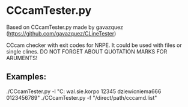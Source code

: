 # CCcamTester.py
Based on CCcamTester.py made by gavazquez (https://github.com/gavazquez/CLineTester)

CCcam checker with exit codes for NRPE.
It could be used with files or single clines.
DO NOT FORGET ABOUT QUOTATION MARKS FOR ARUMENTS!

## Examples:
./CCcamTester.py -l "C: wal.sie.korpo 12345 dziewicniema666 0123456789"
./CCcamTester.py -f "/direct/path/cccamd.list"
